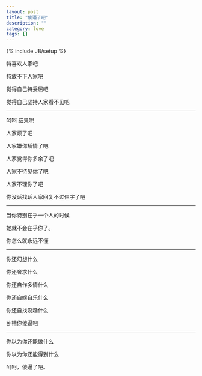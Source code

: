 ```yaml
---
layout: post
title: "傻逼了吧"
description: ""
category: love
tags: []
---
```

{% include JB/setup %}

特喜欢人家吧

特放不下人家吧

觉得自己特委屈吧

觉得自己坚持人家看不见吧

---
呵呵 结果呢


人家烦了吧

人家嫌你矫情了吧

人家觉得你多余了吧

人家不待见你了吧

人家不理你了吧

你没话找话人家回复不过仨字了吧


----
当你特别在乎一个人的时候

她就不会在乎你了。

你怎么就永远不懂


----
你还幻想什么

你还奢求什么

你还自作多情什么

你还自娱自乐什么

你还自找没趣什么

卧槽你傻逼吧

------

你以为你还能做什么

你以为你还能得到什么

呵呵，傻逼了吧。
